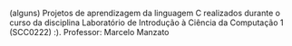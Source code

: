 (alguns) Projetos de aprendizagem da linguagem C realizados durante o curso da disciplina Laboratório de Introdução à Ciência da Computação 1 (SCC0222) :).
Professor: Marcelo Manzato
